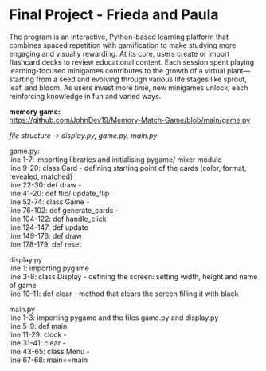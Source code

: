 # Final Project - Frieda and Paula
The program is an interactive, Python-based learning platform that combines spaced repetition 
with gamification to make studying more engaging and visually rewarding. At its core, 
users create or import flashcard decks to review educational content. 
Each session spent playing learning-focused minigames 
contributes to the growth of a virtual plant—starting from a seed and evolving 
through various life stages like sprout, leaf, and bloom.
As users invest more time, new minigames unlock, each reinforcing knowledge in 
fun and varied ways. 


<b>memory game:</b><br>
https://github.com/JohnDev19/Memory-Match-Game/blob/main/game.py <br>

*file structure -> display.py, game.py, main.py* <br>

game.py: <br>
line 1-7: importing libraries and initialising pygame/ mixer module <br>
line 9-20: class Card - defining starting point of the cards (color, format, revealed, matched) <br>
line 22-30: def draw - <br>
line 41-20: def flip/ update_flip <br>
line 52-74: class Game - <br>
line 76-102: def generate_cards - <br>
line 104-122: def handle_click <br>
line 124-147: def update <br>
line 149-176: def draw <br>
line 178-179: def reset <br>

display.py <br>
line 1: importing pygame <br>
line 3-8: class Display - defining the screen: setting width, height and name of game <br>
line 10-11: def clear - method that clears the screen filling it with black

main.py <br>
line 1-3: importing pygame and the files game.py and display.py <br>
line 5-9: def main <br>
line 11-29: clock - <br>
line 31-41: clear - <br>
line 43-65: class Menu - <br>
line 67-68: main==main